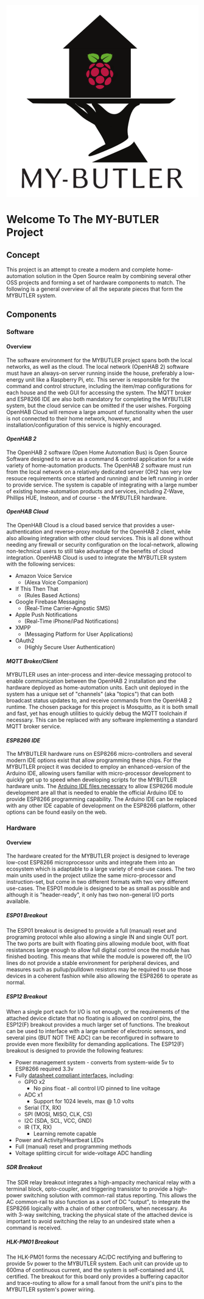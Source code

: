 ﻿![Image][logo]

# Welcome To The MY-BUTLER Project


## Concept

This project is an attempt to create a modern and complete home-automation solution in the Open Source realm by combining several other OSS projects and forming a set of hardware components to match. The following is a general overview of all the separate pieces that form the MYBUTLER system.


## Components

### Software

#### Overview
The software environment for the MYBUTLER project spans both the local networks, as well as the cloud. The local network (OpenHAB 2) software must have an always-on server running inside the house, preferably a low-energy unit like a Raspberry Pi, etc. This server is responsible for the command and control structure, including the item/map configurations for each house and the web GUI for accessing the system. The MQTT broker and ESP8266 IDE are also both mandatory for completing the MYBUTLER system, but the cloud service can be omitted if the user wishes. Forgoing OpenHAB Cloud will remove a large amount of functionality when the user is not connected to their home network, however, and installation/configuration of this service is highly encouraged.

#### *OpenHAB 2*
The OpenHAB 2 software (Open Home Automation Bus) is Open Source Software designed to serve as a command & control application for a wide variety of home-automation products. The OpenHAB 2 software must run from the local network on a relatively dedicated server (OH2 has very low resouce requirements once started and running) and be left running in order to provide service. The system is capable of integrating with a large number of existing home-automation products and services, including Z-Wave, Phillips HUE, Insteon, and of course - the MYBUTLER hardware.

#### *OpenHAB Cloud*
The OpenHAB Cloud is a cloud based service that provides a user-authentication and reverse-proxy module for the OpenHAB 2 client, while also allowing integration with other cloud services. This is all done without needing any firewall or security configuration on the local-network, allowing non-technical users to still take advantage of the benefits of cloud integration. OpenHAB Cloud is used to integrate the MYBUTLER system with the following services:
 * Amazon Voice Service 
   * (Alexa Voice Companion)
 * If This Then That 
   * (Rules Based Actions)
 * Google Firebase Messaging 
   * (Real-Time Carrier-Agnostic SMS)
 * Apple Push Notifications 
   * (Real-Time iPhone/iPad Notifications)
 * XMPP 
   * (Messaging Platform for User Applications)
 * OAuth2
   * (Highly Secure User Authentication)

#### *MQTT Broker/Client*
MYBUTLER uses an inter-process and inter-device messaging protocol to enable communication between the OpenHAB 2 installation and the hardware deployed as home-automation units. Each unit deployed in the system has a unique set of "channels" (aka "topics") that can both broadcast status updates to, and receive commands from the OpenHAB 2 runtime. The chosen package for this project is Mosquitto, as it is both small and fast, yet has enough utilities to quickly debug the MQTT toolchain if necessary. This can be replaced with any software implementing a standard MQTT broker service.

#### *ESP8266 IDE*
The MYBUTLER hardware runs on ESP8266 micro-controllers and several modern IDE options exist that allow programming these chips. For the MYBUTLER project it was decided to employ an enhanced-version of the Arduino IDE, allowing users familiar with micro-processor development to quickly get up to speed when developing scripts for the MYBUTLER hardware units. The [Arduino IDE files necessary](https://github.com/esp8266/Arduino) to allow ESP8266 module development are all that is needed to enable the official Arduino IDE to provide ESP8266 programming capability. The Arduino IDE can be replaced with any other IDE capable of development on the ESP8266 platform, other options can be found easily on the web.

### Hardware

#### Overview
The hardware created for the MYBUTLER project is designed to leverage low-cost ESP8266 microprocessor units and integrate them into an ecosystem which is adaptable to a large variety of end-use cases. The two main units used in the project utilize the same micro-processor and instruction-set, but come in two different formats with two very different use-cases. The ESP01 module is designed to be as small as possible and although it is "header-ready", it only has two non-general I/O ports available.

##### *ESP01 Breakout*
The ESP01 breakout is designed to provide a full (manual) reset and programing protocol while also allowing a single IN and single OUT port. The two ports are built with floating pins allowing module boot, with float resistances large enough to allow full digital control once the module has finished booting. This means that while the module is powered off, the I/O lines do not provide a stable environment for peripheral devices, and measures such as pullup/pulldown resistors may be required to use those devices in a coherent fashion while also allowing the ESP8266 to operate as normal.

##### *ESP12 Breakout*
When a single port each for I/O is not enough, or the requirements of the attached device dictate that no floating is allowed on control pins, the ESP12(F) breakout provides a much larger set of functions. The breakout can be used to interface with a large number of electronic sensors, and several pins (BUT NOT THE ADC) can be reconfigured in software to provide even more flexibility for demanding applications.
 The ESP12(F) breakout is designed to provide the following features:
 * Power management system - converts from system-wide 5v to ESP8266 required 3.3v
 * Fully [datasheet compliant interfaces,](http://espressif.com/sites/default/files/documentation/0a-esp8266ex_datasheet_en.pdf#page=17) including:
   * GPIO x2
     * No pins float - all control I/O pinned to line voltage
   * ADC x1
     * Support for 1024 levels, max @ 1.0 volts
   * Serial (TX, RX)
   * SPI (MOSI, MISO, CLK, CS)
   * I2C (SDA, SCL, VCC, GND)
   * IR (TX, RX)
     * Learning remote capable
 * Power and Activity/Heartbeat LEDs
 * Full (manual) reset and programming methods
 * Voltage splitting circuit for wide-voltage ADC handling

##### *SDR Breakout*
The SDR relay breakout integrates a high-ampacity mechanical relay with a terminal block, opto-coupler, and triggering transistor to provide a high-power switching solution with common-rail status reporting. This allows the AC common-rail to also function as a sort of DC "output", to integrate the ESP8266 logically with a chain of other controllers, when necessary.  As with 3-way switching, tracking the physical state of the attached device is important to avoid switching the relay to an undesired state when a command is received.

##### *HLK-PM01 Breakout*
The HLK-PM01 forms the necessary AC/DC rectifying and buffering to provide 5v power to the MYBUTLER system. Each unit can provide up to 600ma of continuous current, and the system is self-contained and UL certified. The breakout for this board only provides a buffering capacitor and trace-routing to allow for a small fanout from the unit's pins to the MYBUTLER system's power wiring.

[logo]:/Documentation/GHPages/MYBUTLER.png?raw=true "MYBUTLER"
